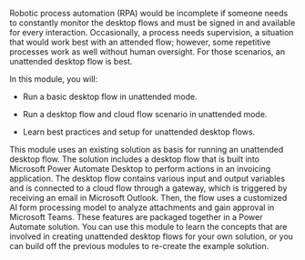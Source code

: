 Robotic process automation (RPA) would be incomplete if someone needs to constantly monitor the desktop flows and must be signed in and available for every interaction. Occasionally, a process needs supervision, a situation that would work best with an attended flow; however, some repetitive processes work as well without human oversight. For those scenarios, an unattended desktop flow is best.

In this module, you will:

- Run a basic desktop flow in unattended mode.

- Run a desktop flow and cloud flow scenario in unattended mode.

- Learn best practices and setup for unattended desktop flows.

This module uses an existing solution as basis for running an unattended desktop flow. The solution includes a desktop flow that is built into Microsoft Power Automate Desktop to perform actions in an invoicing application. The desktop flow contains various input and output variables and is connected to a cloud flow through a gateway, which is triggered by receiving an email in Microsoft Outlook. Then, the flow uses a customized AI form processing model to analyze attachments and gain approval in Microsoft Teams. These features are packaged together in a Power Automate solution. You can use this module to learn the concepts that are involved in creating unattended desktop flows for your own solution, or you can build off the previous modules to re-create the example solution.
